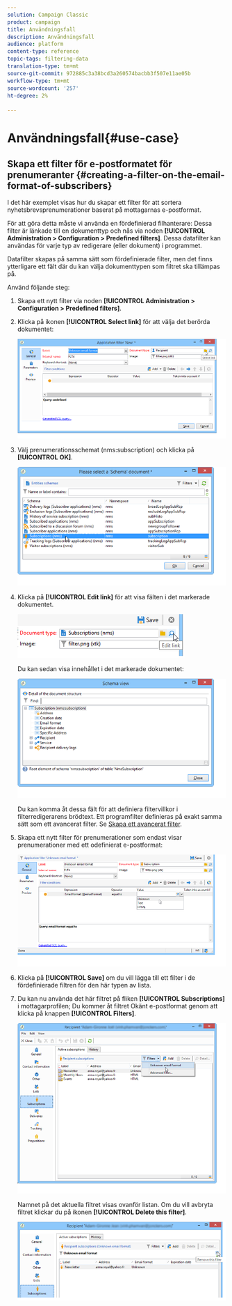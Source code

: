 ```yaml
---
solution: Campaign Classic
product: campaign
title: Användningsfall
description: Användningsfall
audience: platform
content-type: reference
topic-tags: filtering-data
translation-type: tm+mt
source-git-commit: 972885c3a38bcd3a260574bacbb3f507e11ae05b
workflow-type: tm+mt
source-wordcount: '257'
ht-degree: 2%

---
```



# Användningsfall{#use-case}

## Skapa ett filter för e-postformatet för prenumeranter {#creating-a-filter-on-the-email-format-of-subscribers}

I det här exemplet visas hur du skapar ett filter för att sortera nyhetsbrevsprenumerationer baserat på mottagarnas e-postformat.

För att göra detta måste vi använda en fördefinierad filhanterare: Dessa filter är länkade till en dokumenttyp och nås via noden **[!UICONTROL Administration > Configuration > Predefined filters]**. Dessa datafilter kan användas för varje typ av redigerare (eller dokument) i programmet.

Datafilter skapas på samma sätt som fördefinierade filter, men det finns ytterligare ett fält där du kan välja dokumenttypen som filtret ska tillämpas på.

Använd följande steg:

1. Skapa ett nytt filter via noden **[!UICONTROL Administration > Configuration > Predefined filters]**.
1. Klicka på ikonen **[!UICONTROL Select link]** för att välja det berörda dokumentet:

   ![](assets/s_ncs_user_filter_choose_schema.png)

1. Välj prenumerationsschemat (nms:subscription) och klicka på **[!UICONTROL OK]**.

   ![](assets/s_ncs_user_filter_select_schema.png)

1. Klicka på **[!UICONTROL Edit link]** för att visa fälten i det markerade dokumentet.

   ![](assets/s_ncs_user_filter_edit_schema.png)

   Du kan sedan visa innehållet i det markerade dokumentet:

   ![](assets/s_ncs_user_filter_view_schema.png)

   Du kan komma åt dessa fält för att definiera filtervillkor i filterredigerarens brödtext. Ett programfilter definieras på exakt samma sätt som ett avancerat filter. Se [Skapa ett avancerat filter](../../platform/using/creating-filters.md#creating-an-advanced-filter).

1. Skapa ett nytt filter för prenumerationer som endast visar prenumerationer med ett odefinierat e-postformat:

   ![](assets/s_ncs_user_filter_parameters.png)

1. Klicka på **[!UICONTROL Save]** om du vill lägga till ett filter i de fördefinierade filtren för den här typen av lista.
1. Du kan nu använda det här filtret på fliken **[!UICONTROL Subscriptions]** i mottagarprofilen; Du kommer åt filtret Okänt e-postformat genom att klicka på knappen **[!UICONTROL Filters]**.

   ![](assets/s_ncs_user_filter_on_events.png)

   Namnet på det aktuella filtret visas ovanför listan. Om du vill avbryta filtret klickar du på ikonen **[!UICONTROL Delete this filter]**.

   ![](assets/s_ncs_user_filter_on_subscriptions.png)

